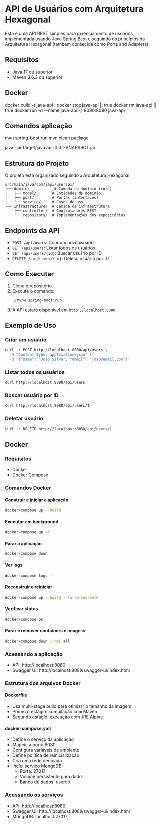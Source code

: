 # API de Usuários com Arquitetura Hexagonal

Esta é uma API REST simples para gerenciamento de usuários, implementada usando Java Spring Boot e seguindo os princípios da Arquitetura Hexagonal (também conhecida como Ports and Adapters).

## Requisitos

- Java 17 ou superior
- Maven 3.6.3 ou superior

## Docker

docker build -t java-api .
docker stop java-api || true
docker rm java-api || true
docker run -d --name java-api -p 8080:8080 java-api

## Comandos aplicação

mvn spring-boot:run
mvn clean package

java -jar target/java.api-0.0.1-SNAPSHOT.jar

## Estrutura do Projeto

O projeto está organizado seguindo a Arquitetura Hexagonal:

```
src/main/java/com/japi/userapi/
├── domain/           # Camada de domínio (core)
│   ├── model/       # Entidades de domínio
│   ├── port/        # Portas (interfaces)
│   └── service/     # Casos de uso
└── infrastructure/  # Camada de infraestrutura
    ├── controller/  # Controladores REST
    └── repository/  # Implementações dos repositórios
```

## Endpoints da API

- `POST /api/users`: Criar um novo usuário
- `GET /api/users`: Listar todos os usuários
- `GET /api/users/{id}`: Buscar usuário por ID
- `DELETE /api/users/{id}`: Deletar usuário por ID

## Como Executar

1. Clone o repositório
2. Execute o comando:
   ```bash
   ./mvnw spring-boot:run
   ```
3. A API estará disponível em `http://localhost:8080`

## Exemplo de Uso

### Criar um usuário
```bash
curl -X POST http://localhost:8080/api/users \
  -H "Content-Type: application/json" \
  -d '{"name": "João Silva", "email": "joao@email.com"}'
```

### Listar todos os usuários
```bash
curl http://localhost:8080/api/users
```

### Buscar usuário por ID
```bash
curl http://localhost:8080/api/users/1
```

### Deletar usuário
```bash
curl -X DELETE http://localhost:8080/api/users/1
```

## Docker

### Requisitos
- Docker
- Docker Compose

### Comandos Docker

#### Construir e iniciar a aplicação
```bash
docker-compose up --build
```

#### Executar em background
```bash
docker-compose up -d
```

#### Parar a aplicação
```bash
docker-compose down
```

#### Ver logs
```bash
docker-compose logs -f
```

#### Reconstruir e reiniciar
```bash
docker-compose up --build --force-recreate
```

#### Verificar status
```bash
docker-compose ps
```

#### Parar e remover containers e imagens
```bash
docker-compose down --rmi all
```

### Acessando a aplicação
- API: http://localhost:8080
- Swagger UI: http://localhost:8080/swagger-ui/index.html

### Estrutura dos arquivos Docker

#### Dockerfile
- Usa multi-stage build para otimizar o tamanho da imagem
- Primeiro estágio: compilação com Maven
- Segundo estágio: execução com JRE Alpine

#### docker-compose.yml
- Define o serviço da aplicação
- Mapeia a porta 8080
- Configura variáveis de ambiente
- Define política de reinicialização
- Cria uma rede dedicada
- Inclui serviço MongoDB:
  - Porta: 27017
  - Volume persistente para dados
  - Banco de dados: userdb

### Acessando os serviços
- API: http://localhost:8080
- Swagger UI: http://localhost:8080/swagger-ui/index.html
- MongoDB: localhost:27017 
